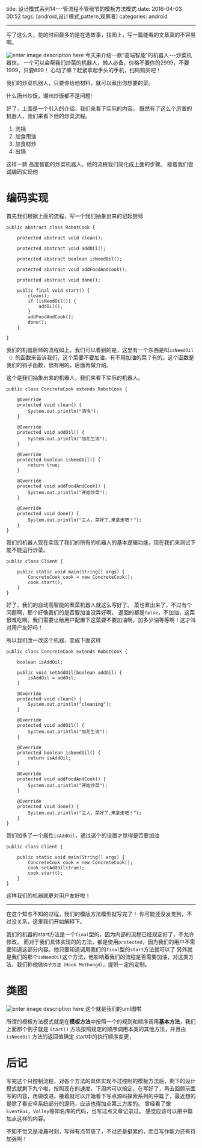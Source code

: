 title: 设计模式系列14---管流程不管细节的模板方法模式
date: 2016-04-03 00:52
tags: [android,设计模式,pattern,观察者]
categories: android

------
 写了这么久，花的时间最多的是在选故事，找图上，写一篇能看的文章真的不容易啊。

![enter image description here](http://7xl9zd.com1.z0.glb.clouddn.com/201206251132405977.jpg)
今天来介绍一款“高端智能”的机器人---炒菜机器侠。
一个可以会帮我们炒菜的机器人，懒人必备，价格不要你的2999，不要1999，只要899！
心动了嘛？赶紧拿起手头的手机，扫码购买吧！

我们的炒菜机器人，只要你给他材料，就可以煮出你想要的菜。

什么扬州炒饭，潮州炒饭都不是问题!

<!--more-->

好了，上面是一个引入的介绍，我们来看下实际的内容。
既然有了这么个厉害的机器人，我们来看下他的炒菜流程。

1. 洗锅
2. 加食用油
3.  加食材炒
5. 出锅

这样一款 高度智能的炒菜机器人，他的流程我们简化成上面的步骤。
接着我们尝试编码实现他

# 编码实现

首先我们根据上面的流程，写一个我们抽象出来的记起厨师

	public abstract class RobotCook {
	
	    protected abstract void clean();
	
	    protected abstract void addOil();
	
	    protected abstract boolean isNeedOil();
	
	    protected abstract void addFoodAndCook();
	
	    protected abstract void done();
	
	    public final void start() {
	        clean();
	        if (isNeedOil()) {
	            addOil();
	        }
	        addFoodAndCook();
	        done();
	    }
	
	}

我们的机器厨师的流程如上，我们可以看到的是，这里有一个东西是叫`isNeedOil（）`的函数来告诉我们，这个菜要不要加油，有不用加油的菜？有的。这个函数是我们的钩子函数，很有用的，后面再做介绍。

这个是我们抽象出来的机器人，我们来看下实际的机器人。

	public class ConcreteCook extends RobotCook {
	
	    @Override
	    protected void clean() {
	        System.out.println("清洗");
	    }
	
	    @Override
	    protected void addOil() {
	        System.out.println("加花生油");
	    }
	
	    @Override
	    protected boolean isNeedOil() {
	        return true;
	    }
	
	    @Override
	    protected void addFoodAndCook() {
	        System.out.println("开始炒菜");
	    }
	
	    @Override
	    protected void done() {
	        System.out.println("主人，菜好了,来拿走吧！");
	    }
	}

我们的机器人现在实现了我们的所有的机器人的基本逻辑功能，现在我们来测试下能不能运行炒菜。

	public class Client {
	
	    public static void main(String[] args) {
	        ConcreteCook cook = new ConcreteCook();
	        cook.start();
	    }
	}
	
好了，我们的自动高智能的煮菜机器人就这么写好了。
菜也煮出来了，不过有个问题啊，那个好像我们的是否要加油没弄好啊。
返回的都是`false`，不加油，这菜很难吃啊。我们需要让给用户配置下这菜要不要加油啊，加多少油等等啊！这才叫对用户友好吗！

所以我们改一改这个机器，变成下面这样


	public class ConcreteCook extends RobotCook {
		
	    boolean isAddOil;
	
	    public void setAddOil(boolean addOil) {
	        isAddOil = addOil;
	    }
	
	    @Override
	    protected void clean() {
	        System.out.println("cleaning");
	    }
	
	    @Override
	    protected void addOil() {
	        System.out.println("加花生油");
	    }
	
	    @Override
	    protected boolean isNeedOil() {
	        return isAddOil;
	    }
	
	    @Override
	    protected void addFoodAndCook() {
	        System.out.println("开始炒菜");
	    }
	
	    @Override
	    protected void done() {
	        System.out.println("主人，菜好了,来拿走吧！");
	    }
	}
我们加多了一个属性`isAddOil`，通过这个的设置才觉得是否要加油

	public class Client {
	
	    public static void main(String[] args) {
	        ConcreteCook cook = new ConcreteCook();
	        cook.setAddOil(true);
	        cook.start();
	    }
	}
这样我们的机器就更对用户友好啦！

---
在这个知与不知的过程，我们的模版方法模型就写完了！
你可能还没发觉到，不过没关系，这里我们开始解释下。

我们的机器的start方法是一个`final`型的，因为内部的流程已经规定好了，不允许修改。
而对于我们具体实现的的方法，都是使用`protected`，因为我们的用户不需要知道这部分内容。他只要知道调用我们的`final`型的`start`方法就可以了
另外就是我们的那个`isNeedOil`这个方法，他影响着我们的流程是否需要加油，对这类方法，我们称他做`钩子方法（Hook Methongd）`，提供一定的定制。


# 类图

![enter image description here](http://7xl9zd.com1.z0.glb.clouddn.com/%E5%82%B2%E6%B8%B8%E6%88%AA%E5%9B%BE20160104004456.jpg)
这个就是我们的uml图啦

所谓的模板方法模式就是在**模板方法**中按照一个的规则和顺序调用**基本方法**，我们上面那个例子就是 `Start()` 方法按照规定的顺序调用本类的其他方法，并且由 `isNeedOil` 方法的返回值确定 start中的执行顺序变更，
 
# 后记

写完这个只控制流程，对各个方法的具体实现不过控制的模板方法后，剩下的设计模式就剩下九个啦，按照现在的速度，下周内可以搞定，在写好了，再去回顾前面写的内容，再做改进。接着就可以开始看下写点源码探索系列的中篇了，最近想的是除了看安卓系统部分的源码，应该也得加点第三方库的。
曾经看了像`EventBus`，`Volley`等知名库的代码，也写过点文章记录过。
感觉应该可以把中篇加点这样的内容。

不知不觉又是凌晨时刻，写得有点带感了，不过还是挺累的，而且写作能力还有待加强啊！


		
		